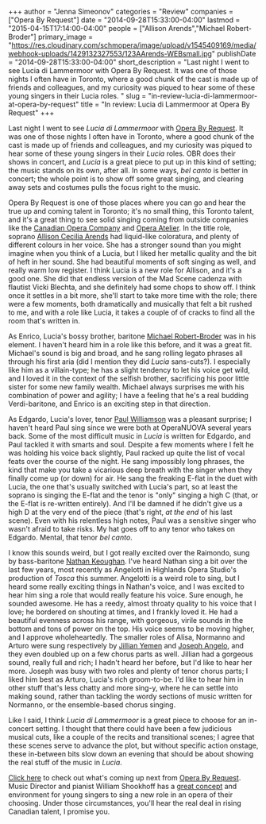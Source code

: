 +++
author = "Jenna Simeonov"
categories = "Review"
companies = ["Opera By Request"]
date = "2014-09-28T15:33:00-04:00"
lastmod = "2015-04-15T17:14:00-04:00"
people = ["Allison Arends","Michael Robert-Broder"]
primary_image = "https://res.cloudinary.com/schmopera/image/upload/v1545409169/media/webhook-uploads/1429132327553/123AArends-WEBsmall.jpg"
publishDate = "2014-09-28T15:33:00-04:00"
short_description = "Last night I went to see Lucia di Lammermoor with Opera By Request. It was one of those nights I often have in Toronto, where a good chunk of the cast is made up of friends and colleagues, and my curiosity was piqued to hear some of these young singers in their Lucia roles. "
slug = "in-review-lucia-di-lammermoor-at-opera-by-request"
title = "In review: Lucia di Lammermoor at Opera By Request"
+++

Last night I went to see _Lucia di Lammermoor_ with [Opera By Request](http://operabyrequest.ca/wordpress/). It was one of those nights I often have in Toronto, where a good chunk of the cast is made up of friends and colleagues, and my curiosity was piqued to hear some of these young singers in their _Lucia_ roles. OBR does their shows in concert, and _Lucia_ is a great piece to put up in this kind of setting; the music stands on its own, after all. In some ways, _bel canto_ is better in concert; the whole point is to show off some great singing, and clearing away sets and costumes pulls the focus right to the music.

Opera By Request is one of those places where you can go and hear the true up and coming talent in Toronto; it's no small thing, this Toronto talent, and it's a great thing to see solid singing coming from outside companies like the [Canadian Opera Company](http://www.coc.ca/) and [Opera Atelier](http://www.operaatelier.com/). In the title role, soprano [Allison Cecilia Arends](http://www.allisonarends.com/) had liquid-like coloratura, and plenty of different colours in her voice. She has a stronger sound than you might imagine when you think of a Lucia, but I liked her metallic quality and the bit of heft in her sound. She had beautiful moments of soft singing as well, and really warm low register. I think Lucia is a new role for Allison, and it's a good one. She did that endless version of the Mad Scene cadenza with flautist Vicki Blechta, and she definitely had some chops to show off. I think once it settles in a bit more, she'll start to take more time with the role; there were a few moments, both dramatically and musically that felt a bit rushed to me, and with a role like Lucia, it takes a couple of of cracks to find all the room that's written in.

As Enrico, Lucia's bossy brother, baritone [Michael Robert-Broder](http://www.michaelrobertbroder.com/) was in his element. I haven't heard him in a role like this before, and it was a great fit. Michael's sound is big and broad, and he sang rolling legato phrases all through his first aria (did I mention they did _Lucia_ sans-cuts?). I especially like him as a villain-type; he has a slight tendency to let his voice get wild, and I loved it in the context of the selfish brother, sacrificing his poor little sister for some new family wealth. Michael always surprises me with his combination of power and agility; I have a feeling that he's a real budding Verdi-baritone, and Enrico is an exciting step in that direction.

As Edgardo, Lucia's lover, tenor [Paul Williamson](http://paulwilliamson.ca/) was a pleasant surprise; I haven't heard Paul sing since we were both at OperaNUOVA several years back. Some of the most difficult music in _Lucia_ is written for Edgardo, and Paul tackled it with smarts and soul. Despite a few moments where I felt he was holding his voice back slightly, Paul racked up quite the list of vocal feats over the course of the night. He sang impossibly long phrases, the kind that make you take a vicarious deep breath with the singer when they finally come up (or down) for air. He sang the freaking E-flat in the duet with Lucia, the one that's usually switched with Lucia's part, so at least the soprano is singing the E-flat and the tenor is "only" singing a high C (that, or the E-flat is re-written entirely). And I'll be damned if he didn't give us a high D at the very end of the piece (that's right, _at the end_ of his last scene). Even with his relentless high notes, Paul was a sensitive singer who wasn't afraid to take risks. My hat goes off to any tenor who takes on Edgardo. Mental, that tenor _bel canto_. 

I know this sounds weird, but I got really excited over the Raimondo, sung by bass-baritone [Nathan Keoughan](https://twitter.com/nathankeoughan). I've heard Nathan sing a bit over the last few years, most recently as Angelotti in Highlands Opera Studio's production of _Tosca_ this summer. Angelotti is a weird role to sing, but I heard some really exciting things in Nathan's voice, and I was excited to hear him sing a role that would really feature his voice. Sure enough, he sounded awesome. He has a reedy, almost throaty quality to his voice that I love; he bordered on shouting at times, and I frankly loved it. He had a beautiful evenness across his range, with gorgeous, virile sounds in the bottom and tons of power on the top. His voice seems to be moving higher, and I approve wholeheartedly.
The smaller roles of Alisa, Normanno and Arturo were sung respectively by [Jillian Yemen](http://oohlalaopera.wordpress.com/jillan-yemen/) and [Joseph Angelo](https://josephangelo.jux.com/), and they even doubled up on a few chorus parts as well. Jillian had a gorgeous sound, really full and rich; I hadn't heard her before, but I'd like to hear her more. Joseph was busy with two roles and plenty of tenor chorus parts; I liked him best as Arturo, Lucia's rich groom-to-be. I'd like to hear him in other stuff that's less chatty and more sing-y, where he can settle into making sound, rather than tackling the wordy sections of music written for Normanno, or the ensemble-based chorus singing.

Like I said, I think _Lucia di Lammermoor_ is a great piece to choose for an in-concert setting. I thought that there could have been a few judicious musical cuts, like a couple of the recits and transitional scenes; I agree that these scenes serve to advance the plot, but without specific action onstage, these in-between bits slow down an evening that should be about showing the real stuff of the music in _Lucia_.

[Click here](http://operabyrequest.ca/wordpress/) to check out what's coming up next from [Opera By Request](http://operabyrequest.ca/wordpress/). Music Director and pianist William Shookhoff has a [great concept](http://operabyrequest.ca/wordpress/?page_id=6) and environment for young singers to sing a new role in an opera of their choosing. Under those circumstances, you'll hear the real deal in rising Canadian talent, I promise you.
